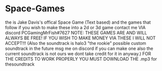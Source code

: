 # Space-Games
the is Jake Davis's offical Space Game (Text based) and the games that follow
if you wish to make these into a 2d or 3d game contact me VIA discord PCGamingMrFish#7627
NOTE: THESE GAMES ARE AND WILL ALWAYS BE FREE! IF YOU WISH TO MAKE MONEY VIA THESE I WILL NOT ACCEPT!!!
(Also the soundtrack is halo3 "the rookie" possible custom soundtrack in the future msg me on discord if you can make one also the current soundtrack is not ours we dont take credit for it in anyway.)
FOR THE CREDITS TO WORK PROPERLY YOU MUST DOWNLOAD THE .mp3 for thesoundtrack
